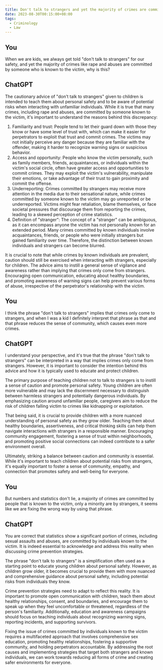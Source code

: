 ```yaml
---
title: Don't talk to strangers and yet the majority of crimes are committed by someone who is known to the victim
date: 2023-08-30T00:15:00+08:00
tags:
  - Criminology
  - Law
---
```

## You
When we are kids, we always get told "don't talk to strangers" for our safety, and yet the majority of crimes like rape and abuses are committed by someone who is known to the victim, why is this?

## ChatGPT
The cautionary advice of "don't talk to strangers" given to children is intended to teach them about personal safety and to be aware of potential risks when interacting with unfamiliar individuals. While it is true that many crimes, including rape and abuses, are committed by someone known to the victim, it's important to understand the reasons behind this discrepancy:

1. Familiarity and trust: People tend to let their guard down with those they know or have some level of trust with, which can make it easier for perpetrators to exploit that trust and commit crimes. The victims may not initially perceive any danger because they are familiar with the offender, making it harder to recognize warning signs or suspicious behavior.
2. Access and opportunity: People who know the victim personally, such as family members, friends, acquaintances, or individuals within the victim's social circle, often have greater access and opportunities to commit crimes. They may exploit the victim's vulnerability, manipulate their emotions, or take advantage of their trust to gain proximity and commit the offense.
3. Underreporting: Crimes committed by strangers may receive more attention in the media due to their sensational nature, while crimes committed by someone known to the victim may go unreported or be underreported. Victims might fear retaliation, blame themselves, or face societal pressures that discourage them from reporting the crimes, leading to a skewed perception of crime statistics.
4. Definition of "stranger": The concept of a "stranger" can be ambiguous, as it can encompass anyone the victim has not personally known for an extended period. Many crimes committed by known individuals involve acquaintances, friends, or people who were initially strangers but gained familiarity over time. Therefore, the distinction between known individuals and strangers can become blurred.

It is crucial to note that while crimes by known individuals are prevalent, caution should still be exercised when interacting with strangers, especially for children. The advice aims to instill a general sense of vigilance and awareness rather than implying that crimes only come from strangers. Encouraging open communication, educating about healthy boundaries, and promoting awareness of warning signs can help prevent various forms of abuse, irrespective of the perpetrator's relationship with the victim.

## You
I think the phrase "don't talk to strangers" implies that crimes only come to strangers, and when I was a kid I definitely interpret that phrase as that and that phrase reduces the sense of community, which causes even more crimes.

## ChatGPT
I understand your perspective, and it's true that the phrase "don't talk to strangers" can be interpreted in a way that implies crimes only come from strangers. However, it is important to consider the intention behind this advice and how it is typically used to educate and protect children.

The primary purpose of teaching children not to talk to strangers is to instill a sense of caution and promote personal safety. Young children are often more vulnerable and may lack the discernment necessary to distinguish between harmless strangers and potentially dangerous individuals. By emphasizing caution around unfamiliar people, caregivers aim to reduce the risk of children falling victim to crimes like kidnapping or exploitation.

That being said, it is crucial to provide children with a more nuanced understanding of personal safety as they grow older. Teaching them about healthy boundaries, assertiveness, and critical thinking skills can help them navigate interactions with strangers in a responsible manner. Encouraging community engagement, fostering a sense of trust within neighborhoods, and promoting positive social connections can indeed contribute to a safer environment overall.

Ultimately, striking a balance between caution and community is essential. While it's important to teach children about potential risks from strangers, it's equally important to foster a sense of community, empathy, and connection that promotes safety and well-being for everyone.

## You
But numbers and statistics don't lie, a majority of crimes are committed by people that is known to the victim, only a minority are by strangers, it seems like we are fixing the wrong way by using that phrase.

## ChatGPT
You are correct that statistics show a significant portion of crimes, including sexual assaults and abuses, are committed by individuals known to the victim. It is indeed essential to acknowledge and address this reality when discussing crime prevention strategies.

The phrase "don't talk to strangers" is a simplification often used as a starting point to educate young children about personal safety. However, as children grow older, it becomes crucial to provide them with more nuanced and comprehensive guidance about personal safety, including potential risks from individuals they know.

Crime prevention strategies need to adapt to reflect this reality. It is important to promote open communication with children, teach them about healthy relationships, consent, and boundaries, and encourage them to speak up when they feel uncomfortable or threatened, regardless of the person's familiarity. Additionally, education and awareness campaigns should focus on teaching individuals about recognizing warning signs, reporting incidents, and supporting survivors.

Fixing the issue of crimes committed by individuals known to the victim requires a multifaceted approach that involves comprehensive sex education, promoting healthy relationships, fostering a supportive community, and holding perpetrators accountable. By addressing the root causes and implementing strategies that target both strangers and known individuals, we can work towards reducing all forms of crime and creating safer environments for everyone.